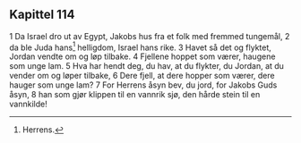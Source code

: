 ## Kapittel 114

1 Da Israel dro ut av Egypt, Jakobs hus fra et folk med fremmed tungemål,
2 da ble Juda hans[^1] helligdom, Israel hans rike.
3 Havet så det og flyktet, Jordan vendte om og løp tilbake.
4 Fjellene hoppet som værer, haugene som unge lam.
5 Hva har hendt deg, du hav, at du flykter, du Jordan, at du vender om og løper tilbake,
6 Dere fjell, at dere hopper som værer, dere hauger som unge lam?
7 For Herrens åsyn bev, du jord, for Jakobs Guds åsyn,
8 han som gjør klippen til en vannrik sjø, den hårde stein til en vannkilde!

[^1]:  Herrens.

